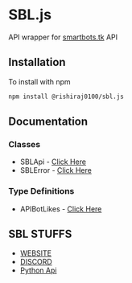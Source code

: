 
# SBL.js

API wrapper for [smartbots.tk](https://smartbots.tk) API

## Installation

To install with npm

```bash
npm install @rishiraj0100/sbl.js
```
  
## Documentation

### Classes

- SBLApi   - [Click Here](https://js.docs.smartbots.tk/SBLApi.html)
- SBLError - [Click Here](https://js.docs.smartbots.tk/SBLError.html)

### Type Definitions

- APIBotLikes - [Click Here](https://js.docs.smartbots.tk/global.html#APIBotLikes)

## SBL STUFFS

- [WEBSITE](https://smartbots.tk)
- [DISCORD](https://smartbots.tk/join)
- [Python Api](https://py.docs.smartbots.tk)
